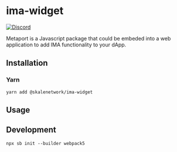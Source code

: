 # ima-widget

[![Discord](https://img.shields.io/discord/534485763354787851.svg)](https://discord.gg/vvUtWJB)

Metaport is a Javascript package that could be embeded into a web application to add IMA functionality to your dApp.


## Installation

### Yarn

```shell
yarn add @skalenetwork/ima-widget
```

## Usage

## Development

```
npx sb init --builder webpack5
```
